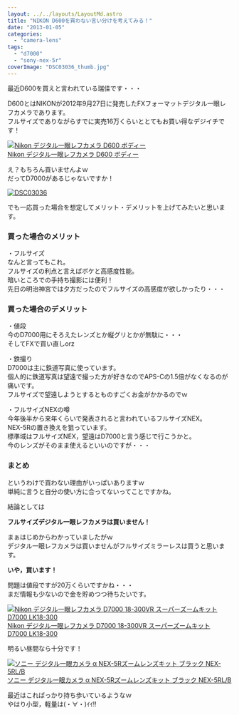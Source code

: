 ```yaml
---
layout: ../../layouts/LayoutMd.astro
title: "NIKON D600を買わない言い分けを考えてみる！"
date: "2013-01-05"
categories: 
  - "camera-lens"
tags: 
  - "d7000"
  - "sony-nex-5r"
coverImage: "DSC03036_thumb.jpg"
---
```


最近D600を買えと言われている瑞佳です・・・

D600とはNIKONが2012年9月27日に発売したFXフォーマットデジタル一眼レフカメラであります。  
フルサイズでありながらすでに実売16万くらいととてもお買い得なデジイチです！

[![Nikon デジタル一眼レフカメラ D600 ボディー](images/41pUppi2WqL._SL160_.jpg)  
Nikon デジタル一眼レフカメラ D600 ボディー  
](https://www.amazon.co.jp/exec/obidos/ASIN/B009A2AG44/mizuka123-22/ref=nosim)

え？もちろん買いませんよｗ  
だってD7000があるじゃないですか！

[![DSC03036](images/DSC03036_thumb.jpg "DSC03036")](//mizuka123.net/wp-content/uploads/2013/01/DSC03036.jpg)

でも一応買った場合を想定してメリット・デメリットを上げてみたいと思います。

### 買った場合のメリット

・フルサイズ  
なんと言ってもこれ。  
フルサイズの利点と言えばボケと高感度性能。  
暗いところでの手持ち撮影には便利！  
先日の明治神宮では夕方だったのでフルサイズの高感度が欲しかったり・・・

### 買った場合のデメリット

・値段  
今のD7000用にそろえたレンズとか縦グリとかが無駄に・・・  
そしてFXで買い直しorz

・鉄撮り  
D7000は主に鉄道写真に使っています。  
個人的に鉄道写真は望遠で撮った方が好きなのでAPS-Cの1.5倍がなくなるのが痛いです。  
フルサイズで望遠しようとするとものすごくお金がかかるのでｗ

・フルサイズNEXの噂  
今年後半から来年くらいで発表されると言われているフルサイズNEX。  
NEX-5Rの置き換えを狙っています。  
標準域はフルサイズNEX，望遠はD7000と言う感じで行こうかと。  
今のレンズがそのまま使えるといいのですが・・・

### まとめ

というわけで買わない理由がいっぱいありますｗ  
単純に言うと自分の使い方に合ってないってことですかね。

結論としては

**フルサイズデジタル一眼レフカメラは買いません！**

まぁはじめからわかっていましたがｗ  
デジタル一眼レフカメラは買いませんがフルサイズミラーレスは買うと思います。

**いや，買います！**

問題は値段ですが20万くらいですかね・・・  
まだ情報も少ないので金を貯めつつ待ちたいです。

[![Nikon デジタル一眼レフカメラ D7000 18-300VR スーパーズームキット D7000 LK18-300](images/51xGcB90a5L._SL160_.jpg)  
Nikon デジタル一眼レフカメラ D7000 18-300VR スーパーズームキット D7000 LK18-300  
](https://www.amazon.co.jp/exec/obidos/ASIN/B009A77NFE/mizuka123-22/ref=nosim)

明るい昼間なら十分です！

[![ソニー デジタル一眼カメラ α NEX-5Rズームレンズキット ブラック NEX-5RL/B](images/41Ihx2NlCKL._SL160_.jpg)  
ソニー デジタル一眼カメラ α NEX-5Rズームレンズキット ブラック NEX-5RL/B  
](https://www.amazon.co.jp/exec/obidos/ASIN/B009Z3PCII/mizuka123-22/ref=nosim)

最近はこればっかり持ち歩いているようなｗ  
やはり小型，軽量は(・∀・)ｲｲ!!
